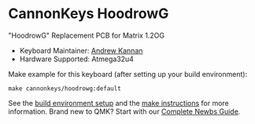 # CannonKeys HoodrowG

"HoodrowG" Replacement PCB for Matrix 1.2OG

* Keyboard Maintainer: [Andrew Kannan](https://github.com/awkannan)
* Hardware Supported: Atmega32u4

Make example for this keyboard (after setting up your build environment):

    make cannonkeys/hoodrowg:default

See the [build environment setup](https://docs.qmk.fm/#/getting_started_build_tools) and the [make instructions](https://docs.qmk.fm/#/getting_started_make_guide) for more information. Brand new to QMK? Start with our [Complete Newbs Guide](https://docs.qmk.fm/#/newbs).
